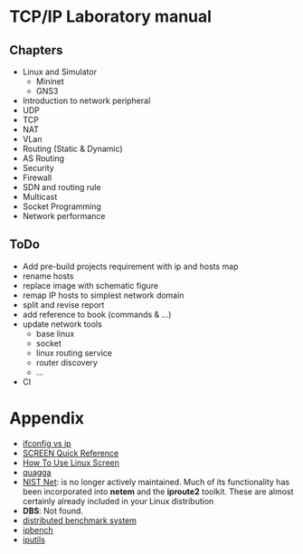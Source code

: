 # TCP/IP Laboratory manual

## Chapters

* Linux and Simulator
  * Mininet
  * GNS3
* Introduction to network peripheral
* UDP
* TCP
* NAT
* VLan
* Routing (Static & Dynamic)
* AS Routing
* Security
* Firewall
* SDN and routing rule
* Multicast
* Socket Programming
* Network performance

## ToDo

* Add pre-build projects requirement with ip and hosts map
* rename hosts
* replace image with schematic figure
* remap IP hosts to simplest network domain
* split and revise report
* add reference to book (commands & ...)
* update network tools
  * base linux
  * socket
  * linux routing service
  * router discovery
  * ...
* CI

# Appendix

* [ifconfig vs ip](https://p5r.uk/blog/2010/ifconfig-ip-comparison.html)
* [SCREEN Quick Reference](http://aperiodic.net/screen/quick_reference)
* [How To Use Linux Screen](https://linuxize.com/post/how-to-use-linux-screen/)
* [quagga](http://download.savannah.gnu.org/releases/quagga/)
* [NIST Net](https://www-x.antd.nist.gov/nistnet/): is no longer actively maintained. Much of its functionality has been incorporated into **netem** and the __iproute2__ toolkit. These are almost certainly already included in your Linux distribution
* **DBS**: Not found.
* [distributed benchmark system](https://distributed-system-analysis.github.io/pbench/)
* [ipbench](http://ipbench.sourceforge.net)
* [iputils](https://github.com/iputils/iputils)
